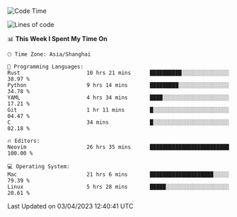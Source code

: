<!--START_SECTION:waka-->
![Code Time](http://img.shields.io/badge/Code%20Time-1%2C278%20hrs%2026%20mins-blue)

![Lines of code](https://img.shields.io/badge/From%20Hello%20World%20I%27ve%20Written-107.2%20thousand%20lines%20of%20code-blue)

📊 **This Week I Spent My Time On** 

```text
🕑︎ Time Zone: Asia/Shanghai

💬 Programming Languages: 
Rust                     10 hrs 21 mins      ██████████░░░░░░░░░░░░░░░   38.97 % 
Python                   9 hrs 14 mins       █████████░░░░░░░░░░░░░░░░   34.78 % 
YAML                     4 hrs 34 mins       ████░░░░░░░░░░░░░░░░░░░░░   17.21 % 
Git                      1 hr 11 mins        █░░░░░░░░░░░░░░░░░░░░░░░░   04.47 % 
C                        34 mins             █░░░░░░░░░░░░░░░░░░░░░░░░   02.18 % 

🔥 Editors: 
Neovim                   26 hrs 35 mins      █████████████████████████   100.00 % 

💻 Operating System: 
Mac                      21 hrs 6 mins       ████████████████████░░░░░   79.39 % 
Linux                    5 hrs 28 mins       █████░░░░░░░░░░░░░░░░░░░░   20.61 % 
```


 Last Updated on 03/04/2023 12:40:41 UTC
<!--END_SECTION:waka-->
